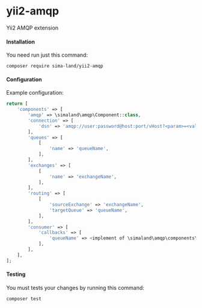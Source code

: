 # yii2-amqp
Yii2 AMQP extension

#### Installation
You need run just this command:
```shell
composer require sima-land/yii2-amqp
```

#### Configuration
Example configuration:
```php
return [
    'components' => [
        'amqp' => \simaland\amqp\Component::class,
        'connection' => [
            'dsn' => 'amqp://user:password@host:port/vHost?<param>=<value>'
        ],
        'queues' => [
            [
                'name' => 'queueName',
            ],
        ],
        'exchanges' => [
            [
                'name' => 'exchangeName',
            ],
        ],
        'routing' => [
            [
                'sourceExchange' => 'exchangeName',
                'targetQueue' => 'queueName',
            ],
        ],
        'consumer' => [
            'callbacks' => [
                'queueName' => <implement of \simaland\amqp\components\consumer\CallbackInterface::class>,
            ],
        ],
    ],
];
```

#### Testing
You must tests your changes by running this command:
```shell
composer test
```
